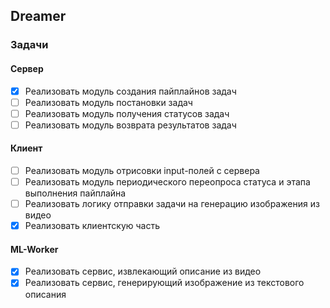 ## Dreamer

### Задачи
#### Сервер

- [x] Реализовать модуль создания пайплайнов задач
- [ ] Реализовать модуль постановки задач
- [ ] Реализовать модуль получения статусов задач
- [ ] Реализовать модуль возврата результатов задач

#### Клиент
- [ ] Реализовать модуль отрисовки input-полей с сервера
- [ ] Реализовать модуль периодического переопроса статуса и этапа выполнения пайплайна
- [ ] Реализовать логику отправки задачи на генерацию изображения из видео
- [x] Реализовать клиентскую часть

#### ML-Worker
- [x] Реализовать сервис, извлекающий описание из видео
- [x] Реализовать сервис, генерирующий изображение из текстового описания
